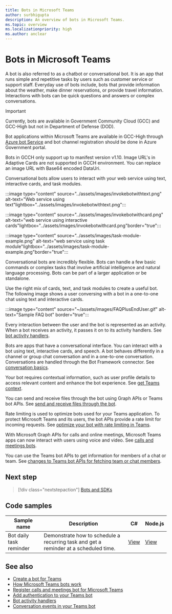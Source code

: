 ```yaml
---
title: Bots in Microsoft Teams
author: surbhigupta
description: An overview of bots in Microsoft Teams.
ms.topic: overview
ms.localizationpriority: high
ms.author: anclear
---
```

# Bots in Microsoft Teams

A bot is also referred to as a chatbot or conversational bot. It is an app that runs simple and repetitive tasks by users such as customer service or support staff. Everyday use of bots include, bots that provide information about the weather, make dinner reservations, or provide travel information. Interactions with bots can be quick questions and answers or complex conversations.

> [!IMPORTANT]
> Currently, bots are available in Government Community Cloud (GCC) and GCC-High but not in Department of Defense (DOD).
>
> Bot applications within Microsoft Teams are available in GCC-High through [Azure bot Service](/azure/bot-service/how-to-deploy-gov-cloud-high) and bot channel registration should be done in Azure Government portal.
>
>Bots in GCCH only support up to manifest version v1.10. Image URL's in Adaptive Cards are not supported in GCCH environment. You can replace an image URL with Base64 encoded DataUri.

Conversational bots allow users to interact with your web service using text, interactive cards, and task modules.

:::image type="content" source="../assets/images/invokebotwithtext.png" alt-text="Web service using text"lightbox="../assets/images/invokebotwithtext.png":::

:::image type="content" source="../assets/images/invokebotwithcard.png" alt-text="web service using interactive cards"lightbox="../assets/images/invokebotwithcard.png"border="true":::

:::image type="content" source="../assets/images/task-module-example.png" alt-text="web service using task module"lightbox="../assets/images/task-module-example.png"border="true":::

Conversational bots are incredibly flexible. Bots can handle a few basic commands or complex tasks that involve artificial intelligence and natural language processing. Bots can be part of a larger application or be standalone.

Use the right mix of cards, text, and task modules to create a useful bot. The following image shows a user conversing with a bot in a one-to-one chat using text and interactive cards.

:::image type="content" source="~/assets/images/FAQPlusEndUser.gif" alt-text="Sample FAQ bot" border="true":::

Every interaction between the user and the bot is represented as an activity. When a bot receives an activity, it passes it on to its activity handlers. See [bot activity handlers](~/bots/bot-basics.md).

Bots are apps that have a conversational interface. You can interact with a bot using text, interactive cards, and speech. A bot behaves differently in a channel or group chat conversation and in a one-to-one conversation. Conversations are handled through the Bot Framework connector. See [conversation basics](~/bots/how-to/conversations/conversation-basics.md).

Your bot requires contextual information, such as user profile details to access relevant content and enhance the bot experience. See [get Teams context](~/bots/how-to/get-teams-context.md).

You can send and receive files through the bot using Graph APIs or Teams bot APIs. See [send and receive files through the bot](~/bots/how-to/bots-filesv4.md).

Rate limiting is used to optimize bots used for your Teams application. To protect Microsoft Teams and its users, the bot APIs provide a rate limit for incoming requests. See [optimize your bot with rate limiting in Teams](~/bots/how-to/rate-limit.md).

With Microsoft Graph APIs for calls and online meetings, Microsoft Teams apps can now interact with users using voice and video. See [calls and meetings bots](~/bots/calls-and-meetings/calls-meetings-bots-overview.md).

You can use the Teams bot APIs to get information for members of a chat or team. See [changes to Teams bot APIs for fetching team or chat members](~/resources/team-chat-member-api-changes.md).

<!--- TBD: For quick scanning, see if the above information can be itemized as a list.
--->

## Next step

> [!div class="nextstepaction"]
> [Bots and SDKs](~/bots/bot-features.md)

## Code samples

|Sample name | Description | C# | Node.js |
|----------------|-----------------|--------------|--------------|
| Bot daily task reminder| Demonstrate how to schedule a recurring task and get a reminder at a scheduled time. | [View](https://github.com/OfficeDev/Microsoft-Teams-Samples/tree/main/samples/bot-daily-task-reminder/csharp) | [View](https://github.com/OfficeDev/Microsoft-Teams-Samples/tree/main/samples/bot-daily-task-reminder/nodejs) |

## See also

* [Create a bot for Teams](../resources/bot-v3/bots-create.md)
* [How Microsoft Teams bots work](/azure/bot-service/bot-builder-basics-teams)
* [Register calls and meetings bot for Microsoft Teams](~/bots/calls-and-meetings/registering-calling-bot.md)
* [Add authentication to your Teams bot](~/bots/how-to/authentication/add-authentication.md)
* [Bot activity handlers](~/bots/bot-basics.md)
* [Conversation events in your Teams bot](~/bots/how-to/conversations/subscribe-to-conversation-events.md)
